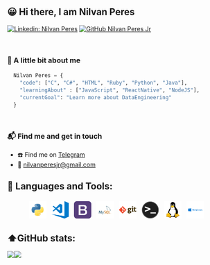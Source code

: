 ## :grinning: Hi there, I am Nilvan Peres

[![Linkedin: Nilvan Peres](https://img.shields.io/badge/-NilvanPeres-blue?style=flat-square&logo=Linkedin&logoColor=white&link=https://www.linkedin.com/in/NilvanPeres/)](https://www.linkedin.com/in/nilvan-peres-costa-594611182/)
[![GitHub Nilvan Peres Jr](https://img.shields.io/github/followers/juninhigh?label=follow&style=social)](https://github.com/juninhigh)

<br/>

### :tada: A little bit about me

``` Python
  Nilvan Peres = {
    "code": ["C", "C#", "HTML", "Ruby", "Python", "Java"],
    "learningAbout" : ["JavaScript", "ReactNative", "NodeJS"],
    "currentGoal": "Learn more about DataEngineering"
  }
```
<br/>

### :mailbox_with_mail: Find me and get in touch

- :phone: Find me on [Telegram](https://t.me/juninhigh)
- :email: nilvanperesjr@gmail.com

## 🧰 Languages and Tools:
<p align="center">
<img src="https://raw.githubusercontent.com/github/explore/80688e429a7d4ef2fca1e82350fe8e3517d3494d/topics/python/python.png" alt="Python" height="40" style="vertical-align:top; margin:4px">
<img src="https://raw.githubusercontent.com/github/explore/80688e429a7d4ef2fca1e82350fe8e3517d3494d/topics/visual-studio-code/visual-studio-code.png" alt="VS Code" height="40" style="vertical-align:top; margin:4px">
<img src="https://raw.githubusercontent.com/github/explore/80688e429a7d4ef2fca1e82350fe8e3517d3494d/topics/bootstrap/bootstrap.png" alt="Bootstrap" height="40" style="vertical-align:top; margin:4px">
<img src="https://raw.githubusercontent.com/github/explore/80688e429a7d4ef2fca1e82350fe8e3517d3494d/topics/mysql/mysql.png" alt="MySQL" height="40" style="vertical-align:top; margin:4px">
<img src="https://raw.githubusercontent.com/github/explore/80688e429a7d4ef2fca1e82350fe8e3517d3494d/topics/git/git.png" alt="Git" height="40" style="vertical-align:top; margin:4px">
<img src="https://raw.githubusercontent.com/github/explore/80688e429a7d4ef2fca1e82350fe8e3517d3494d/topics/terminal/terminal.png" alt="Terminal" height="40" style="vertical-align:top; margin:4px">
<img src="https://raw.githubusercontent.com/github/explore/80688e429a7d4ef2fca1e82350fe8e3517d3494d/topics/linux/linux.png" alt="Linux" height="40" style="vertical-align:top; margin:4px" alt="Windows" height="40" style="vertical-align:top; margin:4px">
<img src="https://raw.githubusercontent.com/github/explore/80688e429a7d4ef2fca1e82350fe8e3517d3494d/topics/windows/windows.png" alt="Windows" height="40" style="vertical-align:top; margin:4px">
</p>

## :arrow_up:GitHub stats:
<a href="https://github.com/NilvanPeres/github-readme-stats">
  <img align="left" height='150px' src="https://github-readme-stats.vercel.app/api/top-langs/?username=juninhigh&hide=jupyter%20notebook,html&layout=compact&theme=dracula" />
</a>

<a href="https://github.com/NilvanPeres/github-readme-statst">
  <img align="left"  height='150px' src="https://github-readme-stats.vercel.app/api?username=juninhigh&show_icons=true&theme=dracula" />
</a>

<br />


